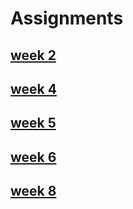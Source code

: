 # Assignments
## [week 2](https://github.com/basvolleberg/assignments/blob/master/Assignment_week_2.ipynb)
## [week 4](https://github.com/basvolleberg/assignments/blob/master/Assignment_week_4.ipynb)
## [week 5](https://github.com/basvolleberg/assignments/blob/master/Assignment_week_5.ipynb)
## [week 6](https://github.com/basvolleberg/assignments/blob/master/assignment4.ipynb)
## [week 8](https://github.com/basvolleberg/assignments/blob/master/assignment5.ipynb)
